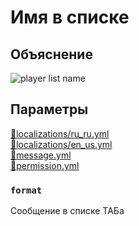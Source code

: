 <!-- #region title -->
# Имя в списке
<!-- #endregion title -->

<!-- #region explanation -->
## Объяснение
![player list name](/playerlistname.png)
<!-- #endregion explanation -->

<!-- #region parameters -->
## Параметры
[:file_folder:localizations/ru_ru.yml](/docs/localizations/ru_ru/message/tab/playerlistname)\
[:file_folder:localizations/en_us.yml](/docs/localizations/en_us/message/tab/playerlistname)\
[:file_folder:message.yml](/docs/message/tab/playerlistname)\
[:file_folder:permission.yml](/docs/permission/message/tab/playerlistname)
<!-- #endregion parameters -->

<!-- #region localization -->
### `format`

Сообщение в списке ТАБа
<!-- #endregion localization -->